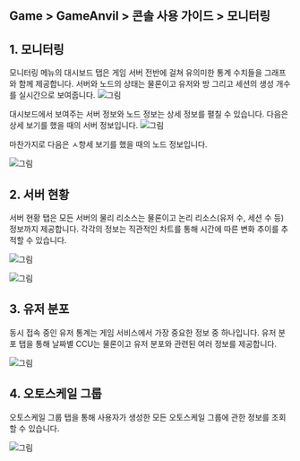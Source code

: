 ## Game > GameAnvil > 콘솔 사용 가이드 > 모니터링

## 1. 모니터링
모니터링 메뉴의 대시보드 탭은 게임 서버 전반에 걸쳐 유의미한 통계 수치들을 그래프와 함께 제공합니다. 서버와 노드의 상태는 물론이고 유저와 방 그리고 세션의 생성 개수를 실시간으로 보여줍니다.
![그림](https://static.toastoven.net/prod_gameanvil/images/console/monitoring/dashboard.png)

대시보드에서 보여주는 서버 정보와 노드 정보는 상세 정보를 펼칠 수 있습니다. 다음은 상세 보기를 했을 때의 서버 정보입니다. 
![그림](https://static.toastoven.net/prod_gameanvil/images/console/monitoring/dashboard-server-detail.png)

마찬가지로 다음은 ㅅ항세 보기를 했을 때의 노드 정보입니다.

![그림](https://static.toastoven.net/prod_gameanvil/images/console/monitoring/dashboard-node-detail.png)

## 2. 서버 현황

서버 현황 탭은 모든 서버의 물리 리소스는 물론이고 논리 리소스(유저 수, 세션 수 등) 정보까지 제공합니다. 각각의 정보는 직관적인 차트를 통해 시간에 따른 변화 추이를 추적할 수 있습니다.

![그림](https://static.toastoven.net/prod_gameanvil/images/console/monitoring/server-status1.png)

![그림](https://static.toastoven.net/prod_gameanvil/images/console/monitoring/server-status2.png)


## 3. 유저 분포

동시 접속 중인 유저 통계는 게임 서비스에서 가장 중요한 정보 중 하나입니다. 유저 분포 탭을 통해 날짜별 CCU는 물론이고 유저 분포와 관련된 여러 정보를 제공합니다. 

![그림](https://static.toastoven.net/prod_gameanvil/images/console/monitoring/ccu.png)


## 4. 오토스케일 그룹

오토스케일 그룹 탭을 통해 사용자가 생성한 모든 오토스케일 그룹에 관한 정보를 조회할 수 있습니다.

![그림](https://static.toastoven.net/prod_gameanvil/images/console/monitoring/autoscale-group.png)

